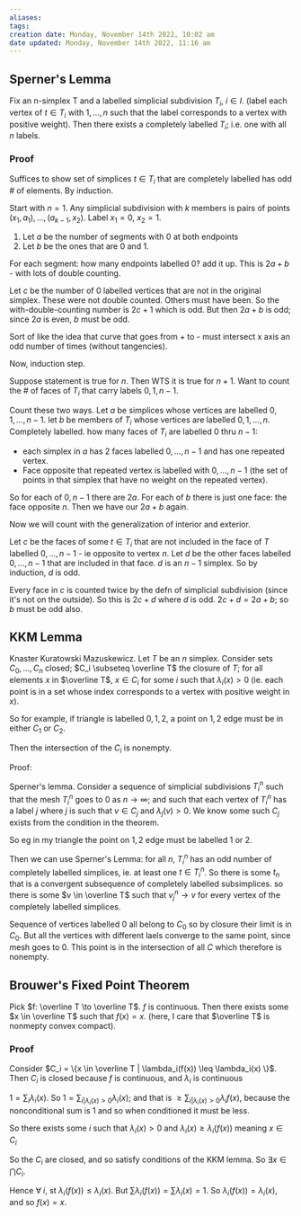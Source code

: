 ```yaml
---
aliases: 
tags: 
creation date: Monday, November 14th 2022, 10:02 am
date updated: Monday, November 14th 2022, 11:16 am
---
```


## Sperner's Lemma

Fix an n-simplex T and a labelled simplicial subdivision $T_i$, $i \in I$. (label each vertex of $t \in T_i$ with $1, \ldots, n$ such that the label corresponds to a vertex with positive weight).
Then there exists a completely labelled $T_i$; i.e. one with all $n$ labels. 

### Proof

Suffices to show set of simplices $t \in T_i$ that are completely labelled has odd # of elements. By induction. 

Start with $n =1$. Any simplicial subdivision with $k$ members is pairs of points $(x_1, a_1), \ldots, (a_{k-1}, x_2)$. Label $x_1 = 0$, $x_2 = 1$. 
1) Let $a$ be the number of segments with $0$ at both endpoints
2) Let $b$ be the ones that are $0$ and $1$. 

For each segment: how many endpoints labelled $0$? add it up. This is $2a + b$ - with lots of double counting.  

Let $c$ be the number of $0$ labelled vertices that are not in the original simplex. These were not double counted. Others must have been. So the with-double-counting number is $2c + 1$ which is odd. But then $2a + b$ is odd; since $2a$ is even, $b$ must be odd. 

Sort of like the idea that curve that goes from + to - must intersect x axis an odd number of times (without tangencies).

Now, induction step. 

Suppose statement is true for $n$. Then WTS it is true for $n+1$. Want to count the # of faces of $T_i$ that carry labels $0,1, n-1$. 

Count these two ways. 
Let $a$ be simplices whose vertices are labelled $0,1,\ldots, n-1$. 
let $b$ be members of $T_i$ whose vertices are labelled $0, 1, \ldots, n$. Completely labelled.
how many faces of $T_i$ are labelled $0$ thru $n-1$: 
- each simplex in $a$ has 2 faces labelled $0, \ldots, n-1$ and has one repeated vertex. 
- Face opposite that repeated vertex is labelled with $0, \ldots, n-1$ (the set of points in that simplex that have no weight on the repeated vertex). 


So for each of $0, n-1$ there are $2a$. 
For each of $b$ there is just one face: the face opposite $n$. Then we have our $2a + b$ again. 


Now we will count with the generalization of interior and exterior. 

Let $c$ be the faces of some $t \in T_i$ that are not included in the face of $T$ labelled $0, \ldots, n-1$ - ie opposite to vertex $n$. 
Let $d$ be the other faces labelled $0, \ldots, n-1$ that are included in that face. 
$d$ is an $n-1$ simplex. So by induction, $d$ is odd. 


Every face in $c$ is counted twice by the defn of simplicial subdivision (since it's not on the outside). So this is $2c + d$ where $d$ is odd. $2c + d = 2a +b$; so $b$ must be odd also. 


## KKM Lemma

Knaster Kuratowski Mazuskewicz. 
Let $T$ be an $n$ simplex. Consider sets $C_0, \ldots, C_n$ closed; $C_i \subseteq \overline T$ the closure of $T$; for all elements $x$ in $\overline T$, $x \in C_i$ for some $i$ such that $\lambda_i(x) > 0$ (ie. each point is in a set whose index corresponds to a vertex with positive weight in $x$). 

So for example, if triangle is labelled $0,1,2$, a point on $1,2$ edge must be in either $C_1$ or $C_2$.

Then the intersection of the $C_i$ is nonempty. 

Proof: 

Sperner's lemma. Consider a sequence of simplicial subdivisions $T_i^n$ such that the mesh $T_i^n$ goes to $0$ as $n \to \infty$; and such that each vertex of $T_i^n$ has a label $j$ where $j$ is such that $v \in C_j$ and $\lambda_j(v)>0$. We know some such $C_j$ exists from the condition in the theorem.  

So eg in my triangle the point on $1,2$ edge must be labelled $1$ or $2$. 

Then we can use Sperner's Lemma: for all $n$, $T_i^n$ has an odd number of completely labelled simplices, ie. at least one $t \in T_i^n$. So there is some $t_n$ that is a convergent subsequence of completely labelled subsimplices. so there is some $v \in \overline T$ such that $v_j^n \to v$ for every vertex of the completely labelled simplices. 

Sequence of vertices labelled $0$ all belong to $C_0$ so by closure their limit is in $C_0$. But all the vertices with different laels converge to the same point, since mesh goes to $0$. This point is in the intersection of all $C$ which therefore is nonempty. 



## Brouwer's Fixed Point Theorem

Pick $f: \overline T \to \overline T$. $f$ is continuous. Then there exists some $x \in \overline T$ such that $f(x) = x$. 
(here, I care that $\overline T$ is nonmepty convex compact). 

### Proof

Consider $C_i = \{x \in \overline T | \lambda_i(f(x)) \leq \lambda_i(x) \}$. 
Then $C_i$ is closed because $f$ is continuous, and $\lambda_i$ is continuous 

$1 = \sum_i \lambda_i(x)$. So $1 = \sum_{i|\lambda_i(x) > 0} \lambda_i(x)$; and that is $\geq \sum_{i|\lambda_i(x)>0} \lambda_i f(x)$, because the nonconditional sum is $1$ and so when conditioned it must be less. 

So there exists some $i$ such that $\lambda_i(x) > 0$ and $\lambda_i(x) \geq \lambda_i(f(x))$ meaning $x \in C_i$


So the $C_i$ are closed, and so satisfy conditions of the KKM lemma. So $\exists x \in \bigcap C_i$. 

Hence $\forall \; i$, st $\lambda_i(f(x)) \leq \lambda_i(x)$. But $\sum \lambda_i(f(x)) = \sum \lambda_i(x)  =1$. So $\lambda_i(f(x)) = \lambda_i(x)$, and so $f(x) = x$. 